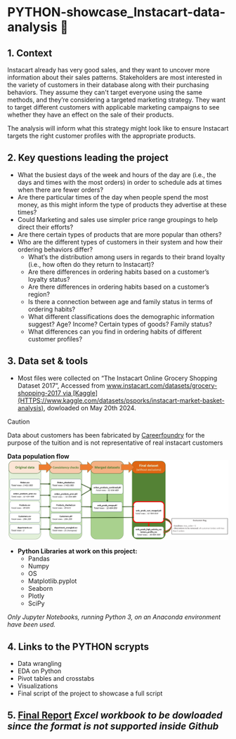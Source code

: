# PYTHON-showcase_Instacart-data-analysis :carrot:

## 1. Context

Instacart already has very good sales, and they want to uncover more information about their sales patterns. Stakeholders are most interested in the variety of customers in their database along with their purchasing behaviors. They assume they can't target everyone using the same methods, and they’re considering a targeted marketing strategy. They want to target different customers with applicable marketing campaigns to see whether they have an effect on the sale of their products.

 The analysis will inform what this strategy might look like to ensure Instacart targets the right customer profiles with the appropriate products.

## 2. Key questions leading the project

- What the busiest days of the week and hours of the day are (i.e., the days and times with the most orders) in order to schedule ads at times when there are fewer orders?
- Are there particular times of the day when people spend the most money, as this might inform the type of products they advertise at these times?
- Could Marketing and sales use simpler price range groupings to help direct their efforts?
- Are there certain types of products that are more popular than others?
- Who are the different types of customers in their system and how their ordering behaviors differ?
  - What’s the distribution among users in regards to their brand loyalty (i.e., how often do they return to Instacart)?
  - Are there differences in ordering habits based on a customer’s loyalty status?
  - Are there differences in ordering habits based on a customer’s region?
  - Is there a connection between age and family status in terms of ordering habits?
  - What different classifications does the demographic information suggest? Age? Income? Certain types of goods? Family status?
  - What differences can you find in ordering habits of different customer profiles?

## 3. Data set & tools

- Most files were collected on “The Instacart Online Grocery Shopping Dataset 2017”, Accessed from www.instacart.com/datasets/grocery-shopping-2017 via [Kaggle](HTTPS://www.kaggle.com/datasets/psporks/instacart-market-basket-analysis), dowloaded on May 20th 2024.

> [!CAUTION]
> Data about customers has been fabricated by [Careerfoundry]([url](https://careerfoundry.com/)) for the purpose of the tuition and is not representative of real instacart customers

**Data population flow**
![population flow up the final merged file](images/Population_flow.png)


- **Python Libraries at work on this project:**
  - Pandas
  - Numpy
  - OS
  - Matplotlib.pyplot
  - Seaborn
  - Plotly
  - SciPy

*Only Jupyter Notebooks, running Python 3, on an Anaconda environment have been used.*

## 4. Links to the PYTHON scrypts

- Data wrangling
- EDA on Python
- Pivot tables and crosstabs 
- Visualizations
- Final script of the project to showcase a full script

## 5. [Final Report](Final_Report/A4_final_report_Matthieu.xlsx) *Excel workbook to be dowloaded since the format is not supported inside Github*
